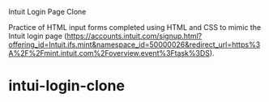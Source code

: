 Intuit Login Page Clone

Practice of HTML input forms completed using HTML and CSS to mimic the Intuit login page (https://accounts.intuit.com/signup.html?offering_id=Intuit.ifs.mint&namespace_id=50000026&redirect_url=https%3A%2F%2Fmint.intuit.com%2Foverview.event%3Ftask%3DS).
# intui-login-clone
